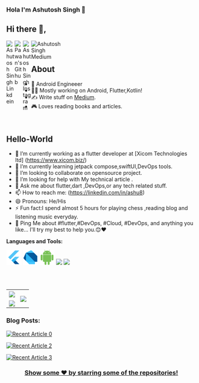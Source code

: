 ### Hola I'm Ashutosh Singh 👋

## Hi there 👋,           

<a href="https://linkedin.com/in/ashu8">
  <img align="left" alt="Ashutosh Singh Linkdein" width="22px" src="https://cdn.jsdelivr.net/npm/simple-icons@v3/icons/linkedin.svg" />
</a>
<a href="https://github.com/ashut08">
  <img align="left" alt="Pawan's Github" width="22px" src="https://cdn.jsdelivr.net/npm/simple-icons@v3/icons/github.svg" />
</a>
<a href="https://instagram.com/ashu_flutterdev/">
  <img align="left" alt="Ashutosh Singh Instagram" width="22px" src="https://cdn.jsdelivr.net/npm/simple-icons@v3/icons/instagram.svg" />
</a>
<a href="https://ashusingh-unch8.medium.com/">
  <img align="left" alt="Ashutosh Singh Medium"  width="80px" src="https://miro.medium.com/max/968/1*F6SrJR7_s95r6oCF3ugMZw.png" />
</a>


<br/>
<br/>

## About


- 📱 Android Engineeer
- 👨‍💻 Mostly working on Android, Flutter,Kotlin!
- ✍️ Write stuff on [Medium](https://ashuflutterdev.medium.com).
- 🎮 Loves reading books and articles.

<br/>

## Hello-World
- 🔭 I’m currently working as a flutter developer at  [Xicom Technologies ltd] (https://www.xicom.biz/)
- 🌱 I’m currently learning jetpack compose,swiftUI,DevOps tools.
- 👯 I’m looking to collaborate on opensource project.
- 🤔 I’m looking for help with My technical article .
- 💬 Ask me about flutter,dart ,DevOps,or any tech related stuff.
- 📫 How to reach me: (https://linkedin.com/in/ashu8) 
- 😄 Pronouns: He/His
- ⚡ Fun fact:I spend almost 5 hours for playing chess ,reading blog and listening music everyday.
- 💬 Ping Me about  #flutter,#DevOps,  #Cloud, #DevOps, and anything you like... I'll try my best to help you.😊❤


**Languages and Tools:**  

<code><img height="40" src="https://raw.githubusercontent.com/github/explore/80688e429a7d4ef2fca1e82350fe8e3517d3494d/topics/flutter/flutter.png"></code>
<code><img height="40" src="https://raw.githubusercontent.com/github/explore/80688e429a7d4ef2fca1e82350fe8e3517d3494d/topics/dart/dart.png"></code>
<code><img height="40" src="https://raw.githubusercontent.com/github/explore/80688e429a7d4ef2fca1e82350fe8e3517d3494d/topics/android/android.png"></code>
<code><img height="40" src="https://upload.wikimedia.org/wikipedia/commons/c/c3/Python-logo-notext.svg"></code>
<code><img height="40" src="https://pbs.twimg.com/profile_images/1399329694340747271/T5fbWxtN_400x400.png" >

</code>


<br/>





<table>
    <tr>
        <td>
            <img src="https://spotify-recently-played-readme.vercel.app/api?user=rxuz4kncsxwh0wwg17dz3zgvy" align="center"/>
        </td>
        <td rowspan=2>
            <img src="https://github-readme-stats.vercel.app/api/top-langs/?username=ashut08&theme=dark" align="center"/>
        </td>
    </tr>
    <tr>
        <td>
            <img src="https://github-readme-stats.vercel.app/api?username=ashut08&count_private=true&theme=dark&show_icons=true" align="center"/>
        </td>
    </tr>
</table>


### Blog Posts:
 <a target="_blank" href="https://github-readme-medium-recent-article.vercel.app/medium/@ashuflutterdev/0"><img src="https://github-readme-medium-recent-article.vercel.app/medium/@ashuflutterdev/0" alt="Recent Article 0"> 

<a target="_blank" href="https://github-readme-medium-recent-article.vercel.app/medium/@ashuflutterdev/2"><img src="https://github-readme-medium-recent-article.vercel.app/medium/@ashuflutterdev/2" alt="Recent Article 2"> 


<a target="_blank" href="https://github-readme-medium-recent-article.vercel.app/medium/@ashuflutterdev/3"><img src="https://github-readme-medium-recent-article.vercel.app/medium/@ashuflutterdev/3" alt="Recent Article 3"> 
<div align="center">

### Show some ❤️ by starring some of the repositories!

</div>
